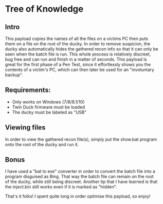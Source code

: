 # Tree of Knowledge

## Intro
This payload copies the names of all the files on a victims PC then puts them on a file on the root of the ducky.
In order to remove suspicion, the ducky also automatically hides the gathered recon info so that it can only be seen when the batch file is run.
This whole process is relatively discreet, bug free and can run and finish in a matter of seconds.
This payload is great for the first phase of a Pen Test, since it effortlessly shows you the contents of a victim's PC, which can then later be used for an "involuntary backup".

## Requirements:
- Only works on Windows (7/8/8.1/10)
- Twin Duck firmware must be loaded
- The ducky must be labeled as "USB"

## Viewing files
In order to view the gathered recon file(s), simply put the show.bat program onto the root of the ducky and run it.

## Bonus
I have used a "bat to exe" converter in order to convert the batch file into a program disguised as Bing. That way the batch file can remain on the root of the ducky, while still being discreet.
Another tip that I have learned is that the inject.bin still works even if it is marked as "hidden".

That's it folks!
I spent quite long in order optimise this payload, so enjoy! 
